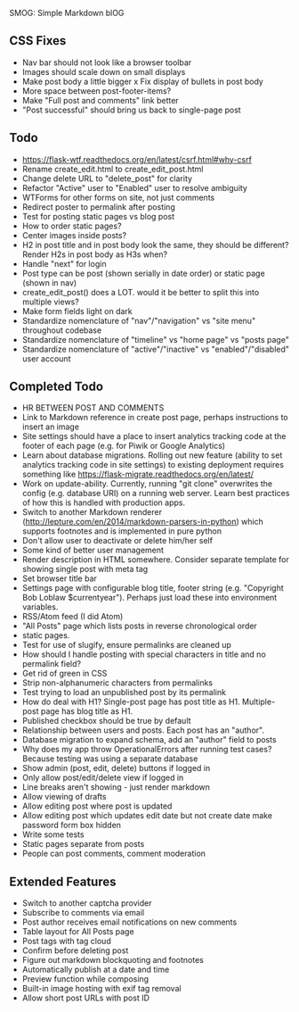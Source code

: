 SMOG: Simple Markdown blOG

## CSS Fixes
- Nav bar should not look like a browser toolbar
- Images should scale down on small displays
- Make post body a little bigger
x Fix display of bullets in post body
- More space between post-footer-items?
- Make "Full post and comments" link better
- "Post successful" should bring us back to single-page post

## Todo
- https://flask-wtf.readthedocs.org/en/latest/csrf.html#why-csrf
- Rename create_edit.html to create_edit_post.html
- Change delete URL to "delete_post" for clarity
- Refactor "Active" user to "Enabled" user to resolve ambiguity
- WTForms for other forms on site, not just comments
- Redirect poster to permalink after posting
- Test for posting static pages vs blog post
- How to order static pages?
- Center images inside posts?
- H2 in post title and in post body look the same, they should be different? Render H2s in post body as H3s when?
- Handle "next" for login
- Post type can be post (shown serially in date order) or static page (shown in nav)
- create_edit_post() does a LOT. would it be better to split this into multiple views?
- Make form fields light on dark
- Standardize nomenclature of "nav"/"navigation" vs "site menu" throughout codebase
- Standardize nomenclature of "timeline" vs "home page" vs "posts page"
- Standardize nomenclature of "active"/"inactive" vs "enabled"/"disabled" user account

## Completed Todo
- HR BETWEEN POST AND COMMENTS
- Link to Markdown reference in create post page, perhaps instructions to insert an image
- Site settings should have a place to insert analytics tracking code at the footer of each page (e.g. for Piwik or Google Analytics)
- Learn about database migrations. Rolling out new feature (ability to set analytics tracking code in site settings) to existing deployment requires something like https://flask-migrate.readthedocs.org/en/latest/
- Work on update-ability. Currently, running "git clone" overwrites the config (e.g. database URI) on a running web server. Learn best practices of how this is handled with production apps.
- Switch to another Markdown renderer (http://lepture.com/en/2014/markdown-parsers-in-python) which supports footnotes and is implemented in pure python
- Don't allow user to deactivate or delete him/her self
- Some kind of better user management
- Render description in HTML somewhere. Consider separate template for showing single post with meta tag
- Set browser title bar
- Settings page with configurable blog title, footer string (e.g. "Copyright Bob Loblaw $currentyear"). Perhaps just load these into environment variables.
- RSS/Atom feed (I did Atom)
- "All Posts" page which lists posts in reverse chronological order
- static pages.
- Test for use of slugify, ensure permalinks are cleaned up
- How should I handle posting with special characters in title and no permalink field?
- Get rid of green in CSS
- Strip non-alphanumeric characters from permalinks
- Test trying to load an unpublished post by its permalink
- How do deal with H1? Single-post page has post title as H1. Multiple-post page has blog title as H1.
- Published checkbox should be true by default
- Relationship between users and posts. Each post has an "author".
- Database migration to expand schema, add an "author" field to posts
- Why does my app throw OperationalErrors after running test cases? Because testing was using a separate database
- Show admin (post, edit, delete) buttons if logged in
- Only allow post/edit/delete view if logged in
- Line breaks aren't showing - just render markdown
- Allow viewing of drafts
- Allow editing post where post is updated
- Allow editing post which updates edit date but not create date
 make password form box hidden
- Write some tests
- Static pages separate from posts
- People can post comments, comment moderation

## Extended Features
- Switch to another captcha provider
- Subscribe to comments via email
- Post author receives email notifications on new comments
- Table layout for All Posts page
- Post tags with tag cloud
- Confirm before deleting post
- Figure out markdown blockquoting and footnotes
- Automatically publish at a date and time
- Preview function while composing
- Built-in image hosting with exif tag removal
- Allow short post URLs with post ID